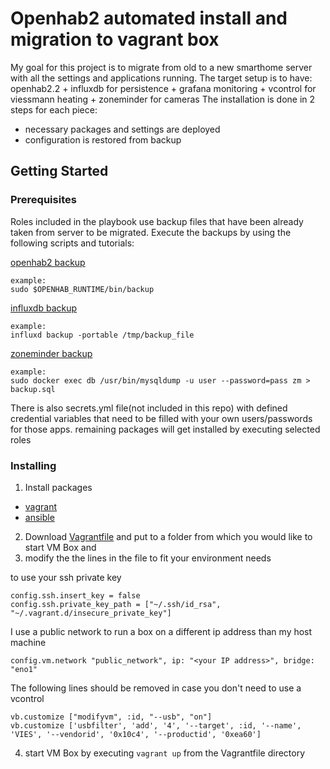 # Openhab2 automated install and migration to vagrant box

My goal for this project is to migrate from old to a new smarthome server with all the settings and applications running.
The target setup is to have: openhab2.2 + influxdb for persistence + grafana monitoring + vcontrol for viessmann heating + zoneminder for cameras
The installation is done in 2 steps for each piece:
- necessary packages and settings are deployed
- configuration is restored from backup

## Getting Started

### Prerequisites

Roles included in the playbook use backup files that have been already taken from server to be migrated.
Execute the backups by using the following scripts and tutorials:

[openhab2 backup](https://www.openhab.org/docs/installation/linux.html)
```
example:
sudo $OPENHAB_RUNTIME/bin/backup
```
[influxdb backup](https://www.influxdata.com/blog/new-features-in-open-source-backup-and-restore)
```
example:
influxd backup -portable /tmp/backup_file
```
[zoneminder backup](https://forums.zoneminder.com/viewtopic.php?t=17315)
```
example:
sudo docker exec db /usr/bin/mysqldump -u user --password=pass zm > backup.sql
```

There is also secrets.yml file(not included in this repo) with defined credential variables that need to be filled with your own users/passwords for those apps.
remaining packages will get installed by executing selected roles

### Installing

1. Install packages
* [vagrant](https://www.vagrantup.com/)
* [ansible](https://docs.ansible.com/ansible/2.7/installation_guide/intro_installation.html)
2. Download [Vagrantfile](https://github.com/krzysztofrrr/smarthome-ansible/blob/master/openhabvm/Vagrantfile) and put to a folder from which you would like to start VM Box and
3. modify the the lines in the file to fit your environment needs

to use your ssh private key
```
config.ssh.insert_key = false
config.ssh.private_key_path = ["~/.ssh/id_rsa", "~/.vagrant.d/insecure_private_key"]
```

I use a public network to run a box on a different ip address than my host machine

```
config.vm.network "public_network", ip: "<your IP address>", bridge: "eno1"
```

The following lines should be removed in case you don't need to use a vcontrol

```
vb.customize ["modifyvm", :id, "--usb", "on"]
vb.customize ['usbfilter', 'add', '4', '--target', :id, '--name', 'VIES', '--vendorid', '0x10c4', '--productid', '0xea60']
```
	
4. start VM Box by executing `vagrant up` from the Vagrantfile directory
